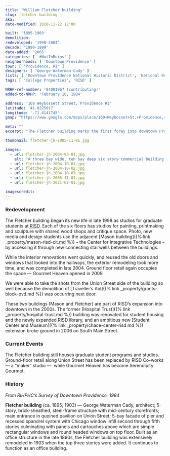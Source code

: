 ```yaml
---
title: "William Fletcher building"
slug: fletcher-building
aka: 
date-modified: 2020-11-22 12:00

built: '1895-1903'
demolition: 
redeveloped: '1998–2004'
decade: '1890-1899'
date-added: '2005'
categories: [ '#NotInRuins' ]
neighborhoods: [ 'Downtown Providence' ]
town: [ 'Providence, RI' ]
designers: [ 'George Waterman Cady' ]
lists: [ 'Downtown Providence National Historic District', 'National Register of Historic Places' ]
tags: [ 'College Properties', 'RISD' ]

NRHP-ref-number: '84001967 (contributing)'
added-to-NRHP: 'February 10, 1984'

address: '169 Weybossett Street, Providence RI'
latitude: '41.8225017'
longitude: '-71.4141745'
gmap: "https://www.google.com/maps/place/169+Weybosset+St,+Providence,+RI+02903/@41.8225017,-71.4141745,17z/data=!3m1!4b1!4m5!3m4!1s0x89e445147843acf1:0x9c0b533f36d2ab8b!8m2!3d41.8225017!4d-71.4119858"

meta: ""
excerpt: "The Fletcher building marks the first foray into downtown Providence for RISD and its graduate students"

thumbnail: fletcher-jh-2005-11-01.jpg

images:
  - url: fletcher-jh-2004-03-01.jpg
    alt: "A three bay wide, ten bay deep six story commercial building. The first through fourth story are comprised of square windows, while the fifth story features half moon windows with arched tops, and the sixth story pairs two arched windows to every single window below. An ornate central entrace at 212 Union Street features an arch flanked by twin decorative corbels. The window lintels on the fifth floor feature decorative corinthian-style crests"
  - url: fletcher-jh-2004-10-01.jpg
  - url: fletcher-jh-2004-10-02.jpg
  - url: fletcher-jh-2004-10-03.jpg
  - url: fletcher-jh-2005-11-01.jpg
  - url: fletcher-jh-2021-02-01.jpg

imagescredit: 
---
```


### Redevelopment

The Fletcher building began its new life in late 1998 as studios for graduate students at <abbr title="the Rhode Island School of Design">RISD</abbr>. Each of the six floors has studios for painting, printmaking and sculpture with shared wood shops and critique space. Photo, new media and design students use the adjacent [Mason building]({% link _property/mason-risd-cit.md %}) – the Center for Integrative Technologies – by accessing it through new connecting stairwells between the buildings.

While the interior renovations went quickly, and reused the old doors and windows that looked into the hallways, the exterior remodeling took more time, and was completed in late 2004. Ground floor retail again occupies the space — Gourmet Heaven opened in 2009.

We were able to take the shots from the Union Street side of the building so well because the demolition of [Traveller’s Aid]({% link _property/grants-block-pvd.md %}) was occurring next door.

These two buildings (Mason and Fletcher) are part of <span class="abbr">RISD</span>’s expansion into downtown in the 2000s. The former [Hospital Trust]({% link _property/hospital-trust.md %}) building was renovated for student housing and the newly expanded <span class="abbr">RISD</span> library, and an ambitious new [Student Center and Museum]({% link _property/chace-center-risd.md %}) extension broke ground in 2006 on South Main Street.


### Current Events

The Fletcher building still houses graduate student programs and studios. Ground-floor retail along Union Street has been replaced by <span class="abbr">RISD</span> Co-works — a “maker” studio —  while Gourmet Heaven has become Serendipity Gourmet. 


### History

_From RIHPHC’s Survey of Downtown Providence, 1984_ 

**Fletcher building** (ca. 1895; 1903) — George Waterman Cady, architect; 5-story, brick-sheathed, steel-frame structure with mid-century storefronts; main entrance in quoined pavilion on Union Street; 5-bay facade of pier and recessed spandrel system with Chicago window infill second through fifth stories culminating with panels and cartouches above which are simple rectangular windows and round headed windows on top floor. Built as an office structure in the late 1890s, the Fletcher building was extensively remodeled in 1903 when the top three stories were added. It continues to function as an office building.

